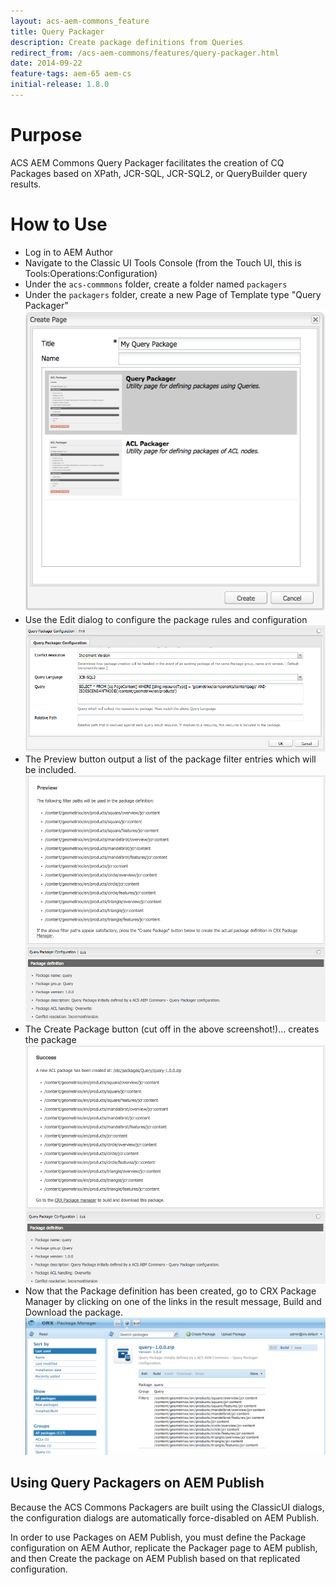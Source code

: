 ```yaml
---
layout: acs-aem-commons_feature
title: Query Packager
description: Create package definitions from Queries
redirect_from: /acs-aem-commons/features/query-packager.html
date: 2014-09-22
feature-tags: aem-65 aem-cs
initial-release: 1.8.0
---
```


# Purpose

ACS AEM Commons Query Packager facilitates the creation of CQ Packages based on XPath, JCR-SQL, JCR-SQL2, or QueryBuilder query results.

# How to Use

* Log in to AEM Author
* Navigate to the Classic UI Tools Console (from the Touch UI, this is Tools:Operations:Configuration)
* Under the `acs-commmons` folder, create a folder named `packagers`
* Under the `packagers` folder, create a new Page of Template type "Query Packager"
![image](images/step-1.png)
* Use the Edit dialog to configure the package rules and configuration
![image](images/step-2.png)
* The Preview button output a list of the package filter entries which will be included.
![image](images/step-3.png)
* The Create Package button (cut off in the above screenshot!)... creates the package
![image](images/step-4.png)
* Now that the Package definition has been created, go to CRX Package Manager by clicking on one of the links in the result message, Build and Download the package.
![image](images/step-5.png)


## Using Query Packagers on AEM Publish

Because the ACS Commons Packagers are built using the ClassicUI dialogs, the configuration dialogs are automatically force-disabled on AEM Publish.

In order to use Packages on AEM Publish, you must define the Package configuration on AEM Author, replicate the Packager page to AEM publish, and then Create the package on AEM Publish based on that replicated configuration.
